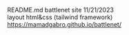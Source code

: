 README.md 
battlenet site 11/21/2023
<br>
layout html&css (tailwind framework) 
<br>
https://mamadgabro.github.io/battlenet/
